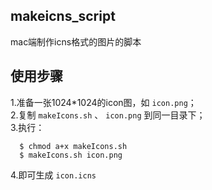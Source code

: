 ## makeicns_script
mac端制作icns格式的图片的脚本

## 使用步骤
1.准备一张1024*1024的icon图，如 `icon.png`；\
2.复制 `makeIcons.sh` 、 `icon.png` 到同一目录下；\
3.执行：
```shell
  $ chmod a+x makeIcons.sh
  $ makeIcons.sh icon.png
```

4.即可生成 `icon.icns`
